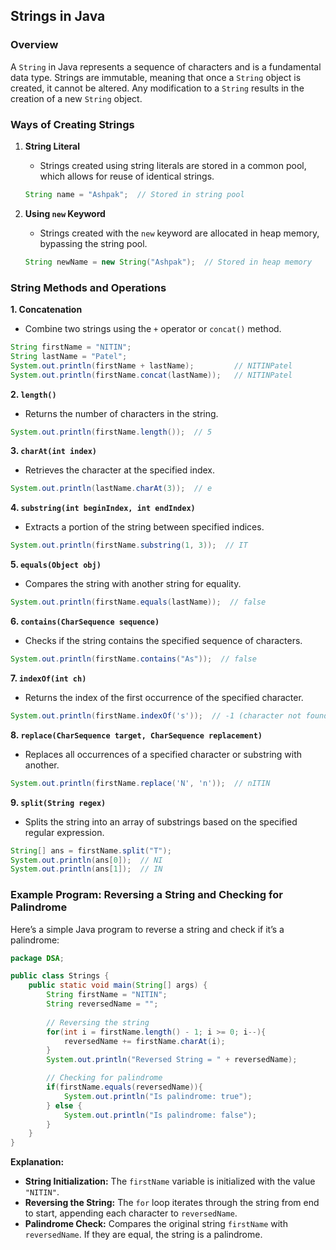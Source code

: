 ## Strings in Java

### Overview
A `String` in Java represents a sequence of characters and is a fundamental data type. Strings are immutable, meaning that once a `String` object is created, it cannot be altered. Any modification to a `String` results in the creation of a new `String` object.

### Ways of Creating Strings

1. **String Literal**
   - Strings created using string literals are stored in a common pool, which allows for reuse of identical strings.
   
   ```java
   String name = "Ashpak";  // Stored in string pool
   ```

2. **Using `new` Keyword**
   - Strings created with the `new` keyword are allocated in heap memory, bypassing the string pool.
   
   ```java
   String newName = new String("Ashpak");  // Stored in heap memory
   ```

### String Methods and Operations

**1. Concatenation**
   - Combine two strings using the `+` operator or `concat()` method.
   
   ```java
   String firstName = "NITIN";
   String lastName = "Patel";
   System.out.println(firstName + lastName);         // NITINPatel
   System.out.println(firstName.concat(lastName));   // NITINPatel
   ```

**2. `length()`**
   - Returns the number of characters in the string.
   
   ```java
   System.out.println(firstName.length());  // 5
   ```

**3. `charAt(int index)`**
   - Retrieves the character at the specified index.
   
   ```java
   System.out.println(lastName.charAt(3));  // e
   ```

**4. `substring(int beginIndex, int endIndex)`**
   - Extracts a portion of the string between specified indices.
   
   ```java
   System.out.println(firstName.substring(1, 3));  // IT
   ```

**5. `equals(Object obj)`**
   - Compares the string with another string for equality.
   
   ```java
   System.out.println(firstName.equals(lastName));  // false
   ```

**6. `contains(CharSequence sequence)`**
   - Checks if the string contains the specified sequence of characters.
   
   ```java
   System.out.println(firstName.contains("As"));  // false
   ```

**7. `indexOf(int ch)`**
   - Returns the index of the first occurrence of the specified character.
   
   ```java
   System.out.println(firstName.indexOf('s'));  // -1 (character not found)
   ```

**8. `replace(CharSequence target, CharSequence replacement)`**
   - Replaces all occurrences of a specified character or substring with another.
   
   ```java
   System.out.println(firstName.replace('N', 'n'));  // nITIN
   ```

**9. `split(String regex)`**
   - Splits the string into an array of substrings based on the specified regular expression.
   
   ```java
   String[] ans = firstName.split("T");
   System.out.println(ans[0]);  // NI
   System.out.println(ans[1]);  // IN
   ```

### Example Program: Reversing a String and Checking for Palindrome

Here’s a simple Java program to reverse a string and check if it’s a palindrome:

```java
package DSA;

public class Strings {
    public static void main(String[] args) {
        String firstName = "NITIN";
        String reversedName = "";
        
        // Reversing the string
        for(int i = firstName.length() - 1; i >= 0; i--){
            reversedName += firstName.charAt(i);
        }
        System.out.println("Reversed String = " + reversedName);

        // Checking for palindrome
        if(firstName.equals(reversedName)){
            System.out.println("Is palindrome: true");
        } else {
            System.out.println("Is palindrome: false");
        }
    }
}
```

**Explanation:**
- **String Initialization:** The `firstName` variable is initialized with the value `"NITIN"`.
- **Reversing the String:** The `for` loop iterates through the string from end to start, appending each character to `reversedName`.
- **Palindrome Check:** Compares the original string `firstName` with `reversedName`. If they are equal, the string is a palindrome.
